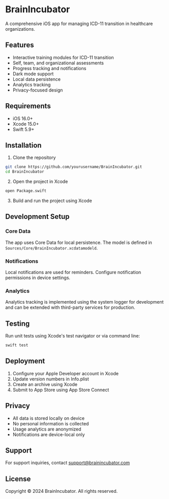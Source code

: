 # BrainIncubator

A comprehensive iOS app for managing ICD-11 transition in healthcare organizations.

## Features

- Interactive training modules for ICD-11 transition
- Self, team, and organizational assessments
- Progress tracking and notifications
- Dark mode support
- Local data persistence
- Analytics tracking
- Privacy-focused design

## Requirements

- iOS 16.0+
- Xcode 15.0+
- Swift 5.9+

## Installation

1. Clone the repository
```bash
git clone https://github.com/yourusername/BrainIncubator.git
cd BrainIncubator
```

2. Open the project in Xcode
```bash
open Package.swift
```

3. Build and run the project using Xcode

## Development Setup

### Core Data
The app uses Core Data for local persistence. The model is defined in `Sources/Core/BrainIncubator.xcdatamodeld`.

### Notifications
Local notifications are used for reminders. Configure notification permissions in device settings.

### Analytics
Analytics tracking is implemented using the system logger for development and can be extended with third-party services for production.

## Testing

Run unit tests using Xcode's test navigator or via command line:
```bash
swift test
```

## Deployment

1. Configure your Apple Developer account in Xcode
2. Update version numbers in Info.plist
3. Create an archive using Xcode
4. Submit to App Store using App Store Connect

## Privacy

- All data is stored locally on device
- No personal information is collected
- Usage analytics are anonymized
- Notifications are device-local only

## Support

For support inquiries, contact support@brainincubator.com

## License

Copyright © 2024 BrainIncubator. All rights reserved.